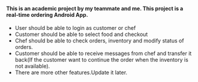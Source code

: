 #### This is an academic project by my teammate and me. This project is a real-time ordering Android App.
- User should be able to login as customer or chef
- Customer should be able to select food and checkout
- Chef should be able to check orders, inventory and modify status of orders.
- Customer should be able to receive messages from chef and transfer it back(If the customer want to continue the order when the inventory is not available).
- There are more other features.Update it later.
